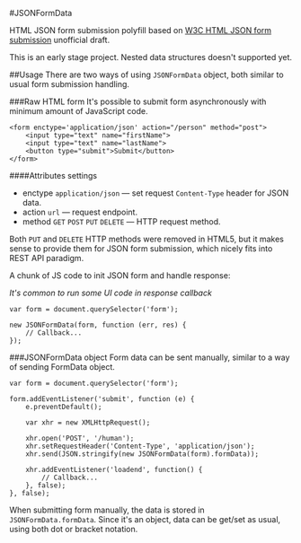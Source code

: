 #JSONFormData

HTML JSON form submission polyfill based on [W3C HTML JSON form submission](http://darobin.github.io/formic/specs/json/) unofficial draft.

This is an early stage project. Nested data structures doesn't supported yet.

##Usage
There are two ways of using `JSONFormData` object, both similar to usual form submission handling.

###Raw HTML form
It's possible to submit form asynchronously with minimum amount of JavaScript code.

```
<form enctype='application/json' action="/person" method="post">
    <input type="text" name="firstName">
    <input type="text" name="lastName">
    <button type="submit">Submit</button>
</form>
```

####Attributes settings
- enctype `application/json` ― set request `Content-Type` header for JSON data.
- action `url` ― request endpoint.
- method `GET` `POST` `PUT` `DELETE` ― HTTP request method.

Both `PUT` and `DELETE` HTTP methods were removed in HTML5, but it makes sense to provide them for JSON form submission, which nicely fits into REST API paradigm.

A chunk of JS code to init JSON form and handle response:

*It's common to run some UI code in response callback*

```
var form = document.querySelector('form');

new JSONFormData(form, function (err, res) {
    // Callback...
});
```

###JSONFormData object
Form data can be sent manually, similar to a way of sending FormData object.

```
var form = document.querySelector('form');

form.addEventListener('submit', function (e) {
    e.preventDefault();

    var xhr = new XMLHttpRequest();

    xhr.open('POST', '/human');
    xhr.setRequestHeader('Content-Type', 'application/json');
    xhr.send(JSON.stringify(new JSONFormData(form).formData));

    xhr.addEventListener('loadend', function() {
        // Callback...
    }, false);
}, false);
```

When submitting form manually, the data is stored in `JSONFormData.formData`. Since it's an object, data can be get/set as usual, using both dot or bracket notation.
